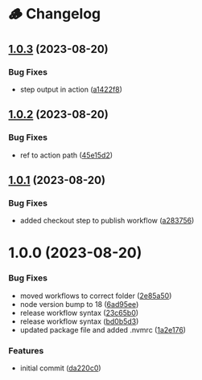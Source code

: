 # 🪵 Changelog

## [1.0.3](https://github.com/acsetter/release-harmonizer/compare/v1.0.2...v1.0.3) (2023-08-20)


### Bug Fixes

* step output in action ([a1422f8](https://github.com/acsetter/release-harmonizer/commit/a1422f84a2aab080ecb749198cd901ba6b78a501))

## [1.0.2](https://github.com/acsetter/release-harmonizer/compare/v1.0.1...v1.0.2) (2023-08-20)


### Bug Fixes

* ref to action path ([45e15d2](https://github.com/acsetter/release-harmonizer/commit/45e15d2b9dea8cc59d62f35e280d784baf64193b))

## [1.0.1](https://github.com/acsetter/release-harmonizer/compare/v1.0.0...v1.0.1) (2023-08-20)


### Bug Fixes

* added checkout step to publish workflow ([a283756](https://github.com/acsetter/release-harmonizer/commit/a283756ff1e2d90cb24df736e697e290a0b13988))

# 1.0.0 (2023-08-20)


### Bug Fixes

* moved workflows to correct folder ([2e85a50](https://github.com/acsetter/release-harmonizer/commit/2e85a5026d80ae66921d71891330f187c475c8ae))
* node version bump to 18 ([6ad95ee](https://github.com/acsetter/release-harmonizer/commit/6ad95ee49432b8c03ccc03803cddf924b5a2586d))
* release workflow syntax ([23c65b0](https://github.com/acsetter/release-harmonizer/commit/23c65b06feb601009bd3dc5fc3f3e1dac988c3e0))
* release workflow syntax ([bd0b5d3](https://github.com/acsetter/release-harmonizer/commit/bd0b5d3529d96b1d30d620e82359f3c0bb08d06a))
* updated package file and added .nvmrc ([1a2e176](https://github.com/acsetter/release-harmonizer/commit/1a2e176da525804ecdc7bc2cc1e7fbde2d300348))


### Features

* initial commit ([da220c0](https://github.com/acsetter/release-harmonizer/commit/da220c0dea77db8ec1a66d89725855321506a4e4))
